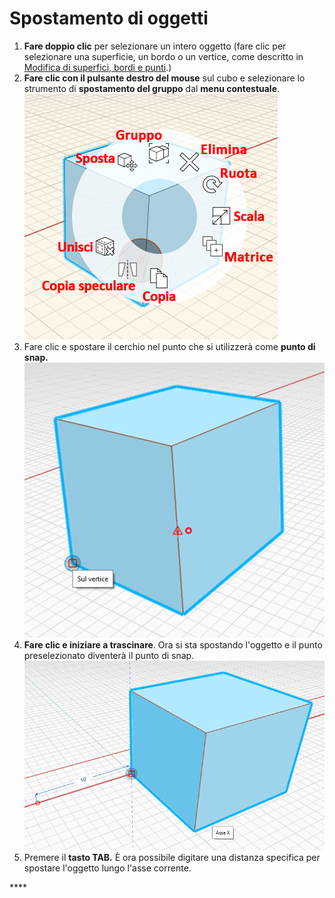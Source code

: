 # Spostamento di oggetti

1. **Fare doppio clic** per selezionare un intero oggetto \(fare clic per selezionare una superficie, un bordo o un vertice, come descritto in [Modifica di superfici, bordi e punti](modifying-faces-edges-and-points.md).\)
2. **Fare clic con il pulsante destro del mouse** sul cubo e selezionare lo strumento di **spostamento del gruppo** dal **menu contestuale**. ![](../.gitbook/assets/context-menu.png)
3. Fare clic e spostare il cerchio nel punto che si utilizzerà come **punto di snap.** ![](../.gitbook/assets/snap-point.png)
4. **Fare clic e iniziare a trascinare**. Ora si sta spostando l'oggetto e il punto preselezionato diventerà il punto di snap.   ![](../.gitbook/assets/move-object.png)
5. Premere il **tasto TAB.** È ora possibile digitare una distanza specifica per spostare l'oggetto lungo l'asse corrente. 

\*\*\*\*

